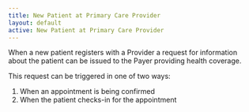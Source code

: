 ```yaml
---
title: New Patient at Primary Care Provider
layout: default
active: New Patient at Primary Care Provider
---
```


When a new patient registers with a Provider a request for information about the patient can be issued to the Payer providing health coverage. 

This request can be triggered in one of two ways:
1.	When an appointment is being confirmed
2.	When the patient checks-in for the appointment

